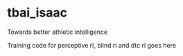 # tbai_isaac
Towards better athletic intelligence

Training code for perceptive rl, blind rl and dtc rl goes here
